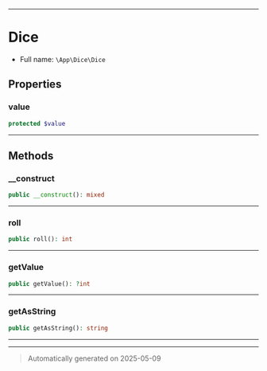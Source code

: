 ***

# Dice





* Full name: `\App\Dice\Dice` 



## Properties


### value



```php
protected $value
```






***

## Methods


### __construct



```php
public __construct(): mixed
```












***

### roll



```php
public roll(): int
```












***

### getValue



```php
public getValue(): ?int
```












***

### getAsString



```php
public getAsString(): string
```












***


***
> Automatically generated on 2025-05-09
